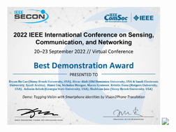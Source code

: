<img src="assets/2022_SECON_BDA_Conference_Certificate.jpg" width="350"> <img src="https://github.com/bryanbocao/bryanbocao/assets/14010288/8ac5f2d5-6015-467c-a7c4-07a63d0428d6" width="350">


<!--
**bryanbocao/bryanbocao** is a ✨ _special_ ✨ repository because its `README.md` (this file) appears on your GitHub profile.

Here are some ideas to get you started:

- 🔭 I’m currently working on ...
- 🌱 I’m currently learning ...
- 👯 I’m looking to collaborate on ...
- 🤔 I’m looking for help with ...
- 💬 Ask me about ...
- 📫 How to reach me: ...
- 😄 Pronouns: ...
- ⚡ Fun fact: ...
-->
